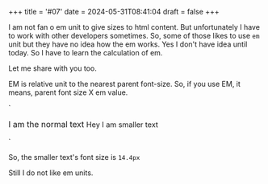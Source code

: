 +++
title = '#07'
date = 2024-05-31T08:41:04
draft = false
+++
 
 I am not fan o em unit to give sizes to html content. But unfortunately I have to work with other developers
sometimes. So, some of those likes to use `em` unit but they have no idea how the em works. Yes I don't have idea
until today. So I have to learn the calculation of em. 

Let me share with you too. 

EM is relative unit to the nearest parent font-size. So, if you use EM, it means, parent font size X em value. 

`<div style="font-size: 16px">
I am the normal text
    <span style="font-size: 0.9em">Hey I am smaller text</span>
</div>
`

So, the smaller text's font size is `14.4px` 

Still I do not like em units.



